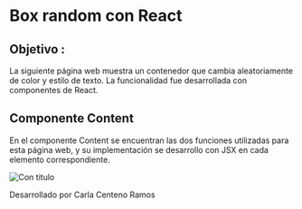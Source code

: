 # Box random con React

## Objetivo :
La siguiente página web muestra un contenedor que cambia aleatoriamente de color y estilo de texto. La funcionalidad fue desarrollada con componentes de React.

## Componente Content

En el componente Content se encuentran las dos funciones utilizadas para esta página web, y su implementación se desarrollo con  JSX en cada elemento correspondiente.

![Con titulo](https://user-images.githubusercontent.com/32285482/36937516-ab1817ee-1ee2-11e8-8d15-3e87e297bbf4.png "Box")

Desarrollado por Carla Centeno Ramos